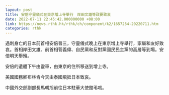 ```yaml
---
layout: post
title: 安倍守靈儀式在東京增上寺舉行　岸田文雄等政要致哀
date: 2022-07-11 22:45:42.000000000 +08:00
link: https://news.rthk.hk/rthk/ch/component/k2/1657254-20220711.htm
categories: rthk
---
```


遇刺身亡的日本前首相安倍晉三，守靈儀式晚上在東京增上寺舉行，家屬和友好致哀。首相岸田文雄、前首相菅義偉、自民黨和反對黨國民民主黨的高層等到場。安倍明天舉殯。

安倍的遺體下午由靈車，由東京的住所移送到增上寺。

美國國務卿布林肯今天由泰國飛抵日本致哀。

中國外交部副部長馬朝旭前往日本駐華大使館弔唁。
